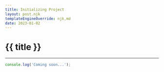 ```yaml
---
title: Initializing Project
layout: post.njk
templateEngineOverride: njk,md
date: 2023-01-02
---
```


# {{ title }}
---

```javascript
console.log('Coming soon...');
```